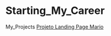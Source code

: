 # Starting_My_Career
 My_Projects
<a href="https://github.com/devdesouza/Starting_My_Career/projeto_mario/" target="_blank" class="externo">Projeto Landing Page Mario</a> <br>
